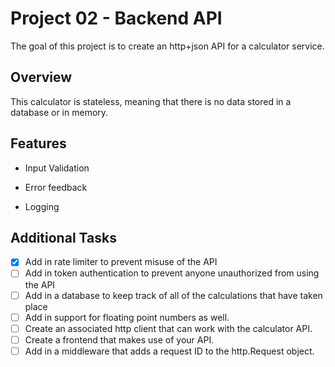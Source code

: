 # Project 02 - Backend API

The goal of this project is to create an http+json API for a calculator service.

## Overview

This calculator is stateless, meaning that there is no data stored in a database or in memory.

## Features

- Input Validation

- Error feedback

- Logging

## Additional Tasks

- [x] Add in rate limiter to prevent misuse of the API
- [ ] Add in token authentication to prevent anyone unauthorized from using the API
- [ ] Add in a database to keep track of all of the calculations that have taken place
- [ ] Add in support for floating point numbers as well.
- [ ] Create an associated http client that can work with the calculator API.
- [ ] Create a frontend that makes use of your API.
- [ ] Add in a middleware that adds a request ID to the http.Request object.
